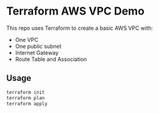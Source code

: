 # Terraform AWS VPC Demo

This repo uses Terraform to create a basic AWS VPC with:

- One VPC
- One public subnet
- Internet Gateway
- Route Table and Association

## Usage

```bash
terraform init
terraform plan
terraform apply
